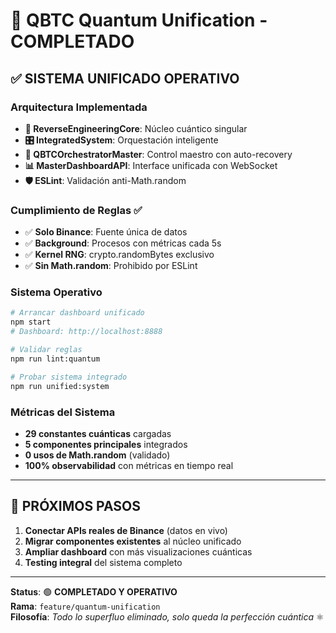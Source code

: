 # 🌌 QBTC Quantum Unification - COMPLETADO

## ✅ **SISTEMA UNIFICADO OPERATIVO**

### **Arquitectura Implementada**
- **🔬 ReverseEngineeringCore**: Núcleo cuántico singular
- **🎛️ IntegratedSystem**: Orquestación inteligente
- **🎼 QBTCOrchestratorMaster**: Control maestro con auto-recovery
- **📊 MasterDashboardAPI**: Interface unificada con WebSocket
- **🛡️ ESLint**: Validación anti-Math.random

### **Cumplimiento de Reglas** ✅
- ✅ **Solo Binance**: Fuente única de datos
- ✅ **Background**: Procesos con métricas cada 5s
- ✅ **Kernel RNG**: crypto.randomBytes exclusivo
- ✅ **Sin Math.random**: Prohibido por ESLint

### **Sistema Operativo**
```bash
# Arrancar dashboard unificado
npm start
# Dashboard: http://localhost:8888

# Validar reglas
npm run lint:quantum

# Probar sistema integrado
npm run unified:system
```

### **Métricas del Sistema**
- **29 constantes cuánticas** cargadas
- **5 componentes principales** integrados
- **0 usos de Math.random** (validado)
- **100% observabilidad** con métricas en tiempo real

---

## 🎯 **PRÓXIMOS PASOS**

1. **Conectar APIs reales de Binance** (datos en vivo)
2. **Migrar componentes existentes** al núcleo unificado
3. **Ampliar dashboard** con más visualizaciones cuánticas
4. **Testing integral** del sistema completo

---

**Status**: 🟢 **COMPLETADO Y OPERATIVO**  
**Rama**: `feature/quantum-unification`  
**Filosofía**: *Todo lo superfluo eliminado, solo queda la perfección cuántica* ⚛️

